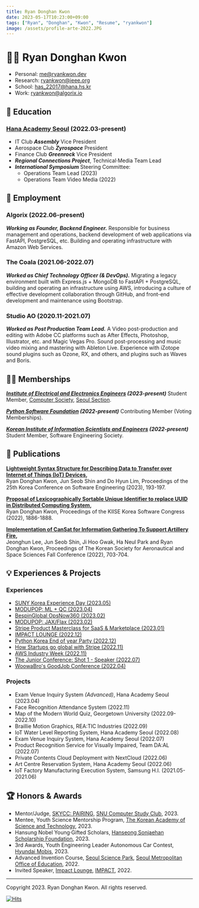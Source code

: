 ```yaml
---
title: Ryan Donghan Kwon
date: 2023-05-17T10:23:00+09:00
tags: ["Ryan", "Donghan", "Kwon", "Resume", "ryankwon"]
image: /assets/profile-arte-2022.JPG
---
```


# 🧑‍💻 Ryan Donghan Kwon

- Personal: [me@ryankwon.dev](mailto:me@ryankwon.dev)
- Research: [ryankwon@ieee.org](mailto:ryankwon@ieee.org)
- School: [has_22017@hana.hs.kr](mailto:has_22017@hana.hs.kr)
- Work: [ryankwon@algorix.io](mailto:ryankwon@algorix.io)

## 🏫 Education

### [Hana Academy Seoul](https://eng.hana.hs.kr) (2022.03-present)
- IT Club ***Assembly*** Vice President
- Aerospace Club ***Zyrospace*** President
- Finance Club ***Greenrock*** Vice President
- ***Regional Connections Project***, Technical·Media Team Lead
- ***International Symposium*** Steering Committee:
  - Operations Team Lead (2023)
  - Operations Team Video Media (2022)

## 💼 Employment

### Algorix (2022.06-present)
***Working as Founder, Backend Engineer.*** Responsible for business management and operations, backend development of web applications via FastAPI, PostgreSQL, etc. Building and operating infrastructure with Amazon Web Services.

<!--
- Amazon Web Service, Python FastAPI, React.js, etc.
Working as Founder and Backend Engineer. Responsible for business management and operations, backend development of web applications via Python FastAPI.
![SCSS](https://img.shields.io/badge/SCSS-gray?style=flat&logo=sass&logoColor=#3776AB)
![SCSS](https://img.shields.io/badge/Python-adaptive?style=flat&logo=FastAPI)
![amazonaws](https://img.shields.io/badge/amazonaws-FF9900?logo=amazonaws&style=flat)
https://icombine.net/knowledge-base/skill-levels
-->

### The Coala (2021.06-2022.07)
***Worked as Chief Technology Officer (& DevOps).*** Migrating a legacy environment built with Express.js + MongoDB to FastAPI + PostgreSQL, building and operating an infrastructure using AWS, introducing a culture of effective development collaboration through GitHub, and front-end development and maintenance using Bootstrap.

### Studio AO (2020.11-2021.07)
***Worked as Post Production Team Lead.*** A Video post-production and editing with Adobe CC platforms such as After Effects, Photoshop, Illustrator, etc. and Magic Vegas Pro. Sound post-processing and music video mixing and mastering with Ableton Live. Experience with iZotope sound plugins such as Ozone, RX, and others, and plugins such as Waves and Boris.

## 👨‍🔬 Memberships

***[Institute of Electrical and Electronics Engineers](https://www.ieee.org) (2023-present)***
Student Member, [Computer Society](https://computer.org/), [Seoul Section](https://site.ieee.org/seoul/).

***[Python Software Foundation](https://www.python.org/psf-landing/) (2022-present)***
Contributing Member (Voting Memberships).

***[Korean Institute of Information Scientists and Engineers](https://www.kiise.or.kr) (2022-present)***
Student Member, Software Engineering Society.

## 📑 Publications

<!--**Adaptive Partition Sort: Developing an Efficient Sorting Algorithm by Combining the Strengths of Quick Sort and Merge Sort,**\
  Ryan Donghan Kwon and Do Hyun Lim,
  Proceedings of the KIISE Korea Computer Congress (2023). -->

**[Lightweight Syntax Structure for Describing Data to Transfer over Internet of Things (IoT) Devices](http://sigsoft.or.kr/kcse2023/),**\
  Ryan Donghan Kwon, Jun Seob Shin and Do Hyun Lim,
  Proceedings of the 25th Korea Conference on Software Engineering (2023), 193-197. 
 
**[Proposal of Lexicographically Sortable Unique Identifier to replace UUID in Distributed Computing System](https://www.dbpia.co.kr/journal/articleDetail?nodeId=NODE11224631),**\
  Ryan Donghan Kwon,
  Proceedings of the KIISE Korea Software Congress (2022), 1886-1888. 

**[Implementation of CanSat for Information Gathering To Support Artillery Fire](https://www.dbpia.co.kr/journal/articleDetail?nodeId=NODE11180787),**\
  Jeonghun Lee, Jun Seob Shin, Ji Hoo Gwak, Ha Neul Park and Ryan Donghan Kwon,
  Proceedings of The Korean Society for Aeronautical and Space Sciences Fall Conference (2022), 703-704. 

## 💡 Experiences & Projects

### Experiences
- [SUNY Korea Experience Day (2023.05)](https://apply.sunykorea.ac.kr/portal/experience_day)
- [MODUPOP: ML + QC (2023.04)](https://festa.io/events/3325)
- [BespinGlobal OpsNow360 (2023.02)](https://event.opsnow.com/opsnow360-conference/)
- [MODUPOP: JAX/Flax (2023.02)](https://festa.io/events/3118)
- [Stripe Product Masterclass for SaaS & Marketplace (2023.01)](https://event-us.kr/stripe/event/54391)
- [IMPACT LOUNGE (2022.12)](https://lounge.connect-impact.org/)
- [Python Korea End of year Party (2022.12)](https://festa.io/events/2889)
- [How Startups go global with Stripe (2022.11)](https://event-us.kr/stripe/event/50555)
- [AWS Industry Week (2022.11)](https://aws.amazon.com/ko/events/industry-week/)
- [The Junior Conference: Shot 1 - Speaker (2022.07)](https://festa.io/events/2433)
- [WoowaBro's GoodJob Conference (2022.04)](https://story.baemin.com/goodjob/)

### Projects
- Exam Venue Inquiry System *(Advanced)*, Hana Academy Seoul (2023.04)
- Face Recognition Attendance System (2022.11)
- Map of the Modern World Quiz, Georgetown University (2022.09-2022.10)
- Braillie Motion Graphics, REA:TIC Industries (2022.09)
- IoT Water Level Reporting System, Hana Academy Seoul (2022.08)
- Exam Venue Inquiry System, Hana Academy Seoul (2022.07)
- Product Recognition Service for Visually Impaired, Team DA:AL (2022.07)
- Private Contents Cloud Deployment with NextCloud (2022.06)
- Art Centre Reservation System, Hana Academy Seoul (2022.06)
- IoT Factory Manufacturing Execution System, Samsung H.I. (2021.05-2021.06)

## 🏆 Honors & Awards
- Mentor/Judge, [SKYCC: PAIRING](https://www.skycc.kr/), [SNU Computer Study Club](https://www.facebook.com/scscian), 2023.
- Mentee, Youth Science Mentorship Program, [The Korean Academy of Science and Technology](https://kast.or.kr/en/), 2023.
- Hansung Nobel Young·Gifted Scholars, [Hanseong Sonjaehan Scholarship Foundation](http://sonjaehan.org), 2023.
- 3rd Awards, Youth Engineering Leader Autonomous Car Contest, [Hyundai Mobis](https://www.mobis.co.kr/en/index.do), 2023.
- Advanced Invention Course, [Seoul Science Park](https://ssp.sen.go.kr/), [Seoul Metropolitan Office of Education](https://english.sen.go.kr/english/index.do), 2022.
- Invited Speaker, [Impact Lounge](https://lounge.connect-impact.org/), [IMPACT](https://connect-impact.org/), 2022.

---

Copyright 2023. Ryan Donghan Kwon. All rights reserved.

[![Hits](https://hits.seeyoufarm.com/api/count/incr/badge.svg?url=https%3A%2F%2Fryankwon.dev&count_bg=%2379C83D&title_bg=%23555555&icon=&icon_color=%23E7E7E7&title=hits&edge_flat=false)](https://hits.seeyoufarm.com)
